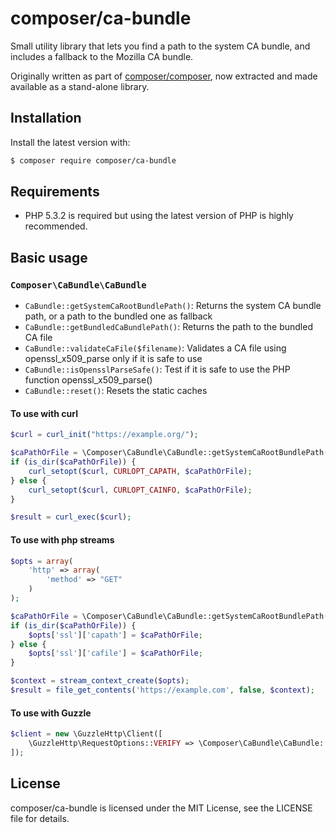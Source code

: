 composer/ca-bundle
==================

Small utility library that lets you find a path to the system CA bundle,
and includes a fallback to the Mozilla CA bundle.

Originally written as part of [composer/composer](https://github.com/composer/composer),
now extracted and made available as a stand-alone library.


Installation
------------

Install the latest version with:

```bash
$ composer require composer/ca-bundle
```

Requirements
------------

* PHP 5.3.2 is required but using the latest version of PHP is highly recommended.

Basic usage
-----------

### `Composer\CaBundle\CaBundle`

- `CaBundle::getSystemCaRootBundlePath()`: Returns the system CA bundle path, or a path to the bundled one as fallback
- `CaBundle::getBundledCaBundlePath()`: Returns the path to the bundled CA file
- `CaBundle::validateCaFile($filename)`: Validates a CA file using openssl_x509_parse only if it is safe to use
- `CaBundle::isOpensslParseSafe()`: Test if it is safe to use the PHP function openssl_x509_parse()
- `CaBundle::reset()`: Resets the static caches

#### To use with curl

```php
$curl = curl_init("https://example.org/");

$caPathOrFile = \Composer\CaBundle\CaBundle::getSystemCaRootBundlePath();
if (is_dir($caPathOrFile)) {
    curl_setopt($curl, CURLOPT_CAPATH, $caPathOrFile);
} else {
    curl_setopt($curl, CURLOPT_CAINFO, $caPathOrFile);
}

$result = curl_exec($curl);
```

#### To use with php streams

```php
$opts = array(
    'http' => array(
        'method' => "GET"
    )
);

$caPathOrFile = \Composer\CaBundle\CaBundle::getSystemCaRootBundlePath();
if (is_dir($caPathOrFile)) {
    $opts['ssl']['capath'] = $caPathOrFile;
} else {
    $opts['ssl']['cafile'] = $caPathOrFile;
}

$context = stream_context_create($opts);
$result = file_get_contents('https://example.com', false, $context);
```

#### To use with Guzzle

```php
$client = new \GuzzleHttp\Client([
    \GuzzleHttp\RequestOptions::VERIFY => \Composer\CaBundle\CaBundle::getSystemCaRootBundlePath()
]);
```

License
-------

composer/ca-bundle is licensed under the MIT License, see the LICENSE file for details.
